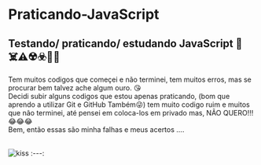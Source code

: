 # Praticando-JavaScript
## Testando/ praticando/ estudando JavaScript  📢☠️⚠️☢️☣️📖📝


Tem muitos codigos que começei e não terminei, tem muitos erros, mas se procurar bem talvez ache algum ouro. 😘 <br>
Decidi subir alguns codigos que estou apenas praticando, (bom que aprendo a utilizar Git e GitHub Também😜) tem muito codigo ruim e muitos que não terminei, até pensei em coloca-los em privado mas, NÃO QUERO!!!😂😂😂<br>
Bem, então essas são minha falhas e meus acertos ....
<br>
<br>

![kiss](https://github.com/Amanda-Silva8/Ola-Mundo/assets/63078020/0bb8fd65-3728-4e8d-a932-a61bd106cc67)
:---:


